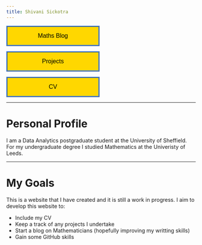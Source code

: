 ```yaml
---
title: Shivani Sickotra
---
```

<form action="https://sickotra.github.io/maths">
    <input type="submit" style = "
  border: ridge #4780D5; /* Blue */
  color: black;
  background-color: #FFD700; /* Yellow */                                
  padding: 15px 25px;                               
  text-align: center;
  text-decoration: none;
  display: inline-block;
  width: calc(50% - 4px);
  font-size: 16px;
  margin-right: 5px;
  cursor: pointer;" value="Maths Blog" />
</form>

<form action="https://sickotra.github.io/projects">
    <input type="submit" style = "
  border: ridge #4780D5; /* Blue */
  color: black;
  background-color: #FFD700; /* Yellow */                                
  padding: 15px 25px;                               
  text-align: center;
  text-decoration: none;
  display: inline-block;
  width: calc(50% - 4px);
  font-size: 16px;
  margin-right: 10px;
  cursor: pointer;" value="Projects" />
</form>

<form action="https://sickotra.github.io/cv">
    <input type="submit" style = "
  border: ridge #4780D5; /* Blue */
  color: black;
  background-color: #FFD700; /* Yellow */                                
  padding: 15px 25px;                               
  text-align: center;
  text-decoration: none;
  display: inline-block;
  width: calc(50% - 4px);
  font-size: 16px;
  margin-right: 15px;
  cursor: pointer;" value="CV" />
</form>

-----------------------------------------------------------------

# Personal Profile 
I am a Data Analytics postgraduate student at the University of Sheffield. For my undergraduate degree I studied Mathematics at the Univeristy of Leeds.

-----------------------------------------------------------------

# My Goals 
This is a website that I have created and it is still a work in progress.
I aim to develop this website to:

* Include my CV
* Keep a track of any projects I undertake
* Start a blog on Mathematicians (hopefully improving my writting skills)
* Gain some GitHub skills



